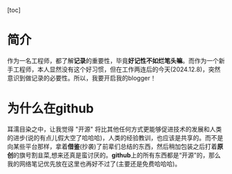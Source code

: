 [toc]

# 简介  
作为一名工程师，都了解**记录**的重要性，毕竟**好记性不如烂笔头嘛**。而作为一个新手工程师，本人显然没有这个好习惯，但在工作两连后的今天(2024.12.8)，突然意识到做记录的必要性。所以，我要开启我的blogger！
# 为什么在github
耳濡目染之中，让我觉得 "开源" 将比其他任何方式更能够促进技术的发展和人类的进步(说的有点儿假大空了哈哈哈)，人类的经验教训，也应该是共享的。而不是向某些平台那样，拿着**借鉴**(抄袭)了前辈们总结的东西，然后稍加包装之后打着**原创**的旗号割韭菜,想来还真是蛮讨厌的。**github**上的所有东西都是“开源”的，那么我的网络笔记优先放在这里也再好不过了(主要还是免费哈哈哈)。
